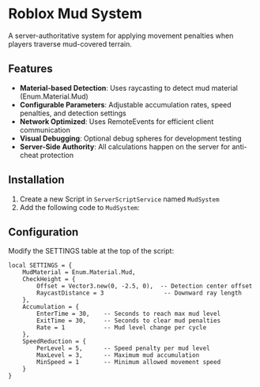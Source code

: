 # Roblox Mud System

A server-authoritative system for applying movement penalties when players traverse mud-covered terrain.

## Features

- **Material-based Detection**: Uses raycasting to detect mud material (Enum.Material.Mud)
- **Configurable Parameters**: Adjustable accumulation rates, speed penalties, and detection settings
- **Network Optimized**: Uses RemoteEvents for efficient client communication
- **Visual Debugging**: Optional debug spheres for development testing
- **Server-Side Authority**: All calculations happen on the server for anti-cheat protection

## Installation

1. Create a new Script in `ServerScriptService` named `MudSystem`
2. Add the following code to `MudSystem`:

## Configuration
Modify the SETTINGS table at the top of the script:
```
local SETTINGS = {
    MudMaterial = Enum.Material.Mud,
    CheckHeight = {
        Offset = Vector3.new(0, -2.5, 0),  -- Detection center offset
        RaycastDistance = 3                 -- Downward ray length
    },
    Accumulation = {
        EnterTime = 30,    -- Seconds to reach max mud level
        ExitTime = 30,     -- Seconds to clear mud penalties
        Rate = 1           -- Mud level change per cycle
    },
    SpeedReduction = {
        PerLevel = 5,      -- Speed penalty per mud level
        MaxLevel = 3,      -- Maximum mud accumulation
        MinSpeed = 1       -- Minimum allowed movement speed
    }
}
```
